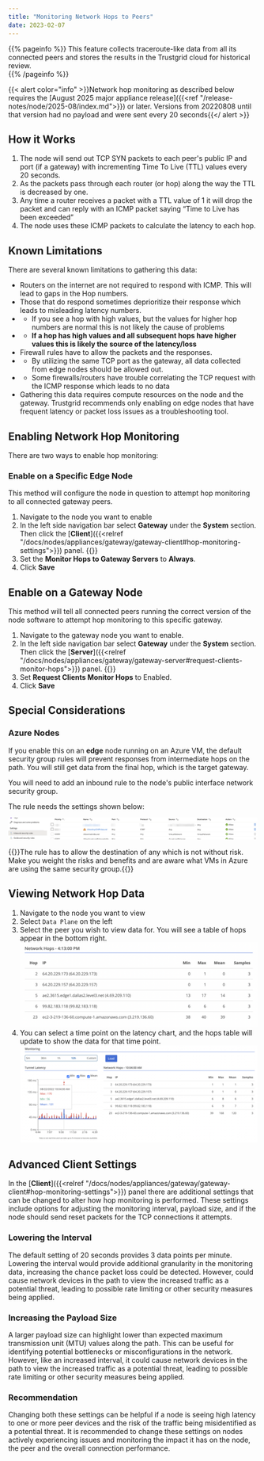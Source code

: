 ```yaml
---
title: "Monitoring Network Hops to Peers"
date: 2023-02-07
---
```


{{% pageinfo %}}
This feature collects traceroute-like data from all its connected peers and stores the results in the Trustgrid cloud for historical review.  
{{% /pageinfo %}}

{{< alert color="info" >}}Network hop monitoring as described below requires the [August 2025 major appliance release]({{<ref "/release-notes/node/2025-08/index.md">}}) or later. Versions from 20220808 until that version had no payload and were sent every 20 seconds{{</ alert >}}

## How it Works

1. The node will send out TCP SYN packets to each peer's public IP and port (if a gateway) with incrementing Time To Live (TTL) values every 20 seconds.
1. As the packets pass through each router (or hop) along the way the TTL is decreased by one.
1. Any time a router receives a packet with a TTL value of 1 it will drop the packet and can reply with an ICMP packet saying “Time to Live has been exceeded”
1. The node uses these ICMP packets to calculate the latency to each hop.

## Known Limitations

There are several known limitations to gathering this data:

- Routers on the internet are not required to respond with ICMP. This will lead to gaps in the Hop numbers.
- Those that do respond sometimes deprioritize their response which leads to misleading latency numbers.
- - If you see a hop with high values, but the values for higher hop numbers are normal this is not likely the cause of problems
- - **If a hop has high values and all subsequent hops have higher values this is likely the source of the latency/loss**
- Firewall rules have to allow the packets and the responses.
- - By utilizing the same TCP port as the gateway, all data collected from edge nodes should be allowed out.
- - Some firewalls/routers have trouble correlating the TCP request with the ICMP response which leads to no data
- Gathering this data requires compute resources on the node and the gateway. Trustgrid recommends only enabling on edge nodes that have frequent latency or packet loss issues as a troubleshooting tool.

## Enabling Network Hop Monitoring
There are two ways to enable hop monitoring:

### Enable on a Specific Edge Node
This method will configure the node in question to attempt hop monitoring to all connected gateway peers. 
1. Navigate to the node you want to enable
1. In the left side navigation bar select **Gateway** under the **System** section. Then click the [**Client**]({{<relref "/docs/nodes/appliances/gateway/gateway-client#hop-monitoring-settings">}}) panel. {{<tgimg src="gateway-client.png" width="50%" caption="Navigating to the client panel">}}
1. Set the **Monitor Hops to Gateway Servers** to **Always**. 
1. Click **Save**

## Enable on a Gateway Node
This method will tell all connected peers running the correct version of the node software to attempt hop monitoring to this specific gateway. 
1. Navigate to the gateway node you want to enable.
1. In the left side navigation bar select **Gateway** under the **System** section. Then click the [**Server**]({{<relref "/docs/nodes/appliances/gateway/gateway-server#request-clients-monitor-hops">}}) panel. {{<tgimg src="gateway-server-panel.png" width="50%" caption="Navigating to the server panel">}}
1. Set **Request Clients Monitor Hops** to Enabled.
1. Click **Save**

## Special Considerations

### Azure Nodes

If you enable this on an **edge** node running on an Azure VM, the default security group rules will prevent responses from intermediate hops on the path. You will still get data from the final hop, which is the target gateway.

You will need to add an inbound rule to the node's public interface network security group.

The rule needs the settings shown below:

![img](azure-sg.png)

{{<alert color="warning">}}The rule has to allow the destination of any which is not without risk. Make you weight the risks and benefits and are aware what VMs in Azure are using the same security group.{{</alert>}}

## Viewing Network Hop Data

1. Navigate to the node you want to view
1. Select `Data Plane` on the left
1. Select the peer you wish to view data for. You will see a table of hops appear in the bottom right. ![img](network-hops.png)
1. You can select a time point on the latency chart, and the hops table will update to show the data for that time point. ![img](monitoring.png)

## Advanced Client Settings

In the [**Client**]({{<relref "/docs/nodes/appliances/gateway/gateway-client#hop-monitoring-settings">}}) panel there are additional settings that can be changed to alter how hop monitoring is performed. These settings include options for adjusting the monitoring interval, payload size, and if the node should send reset packets for the TCP connections it attempts.

### Lowering the Interval

The default setting of 20 seconds provides 3 data points per minute.  Lowering the interval would provide additional granularity in the monitoring data, increasing the chance packet loss could be detected. However, could cause network devices in the path to view the increased traffic as a potential threat, leading to possible rate limiting or other security measures being applied.

### Increasing the Payload Size

A larger payload size can highlight lower than expected maximum transmission unit (MTU) values along the path. This can be useful for identifying potential bottlenecks or misconfigurations in the network. However, like an increased interval, it could cause network devices in the path to view the increased traffic as a potential threat, leading to possible rate limiting or other security measures being applied.

### Recommendation
Changing both these settings can be helpful if a node is seeing high latency to one or more peer devices and the risk of the traffic being misidentified as a potential threat.  It is recommended to change these settings on nodes actively experiencing issues and monitoring the impact it has on the node, the peer and the overall connection performance.